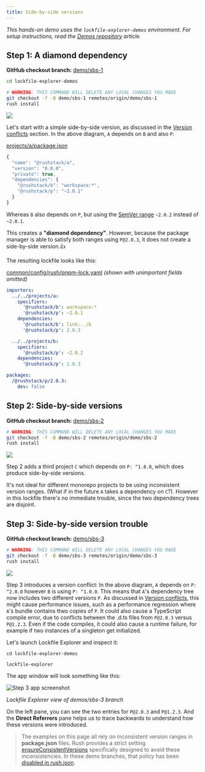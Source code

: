 ```yaml
---
title: Side-by-side versions
---
```


_This hands-on demo uses the `lockfile-explorer-demos` environment.
For setup instructions, read the [Demos repository](./demos_repo.md) article._

## Step 1: A diamond dependency

**GitHub checkout branch:** [demo/sbs-1](https://github.com/microsoft/lockfile-explorer-demos/tree/demo/sbs-1)

```bash
cd lockfile-explorer-demos

# WARNING: THIS COMMAND WILL DELETE ANY LOCAL CHANGES YOU MADE
git checkout -f -B demo/sbs-1 remotes/origin/demo/sbs-1
rush install
```

<a className='no-external-link-icon'
href="https://raw.githubusercontent.com/microsoft/lockfile-explorer-demos/demo/sbs-1/common/images/lfx-demo-sbs-1.svg"><img
src="https://raw.githubusercontent.com/microsoft/lockfile-explorer-demos/demo/sbs-1/common/images/lfx-demo-sbs-1.svg"
/></a><br/>

Let's start with a simple side-by-side version, as discussed in the [Version conflicts](../concepts/version_conflicts.md)
section. In the above diagram, `A` depends on `B` and also `P`:

[projects/a/package.json](https://github.com/microsoft/lockfile-explorer-demos/blob/demo/sbs-1/projects/a/package.json)

```js
{
  "name": "@rushstack/a",
  "version": "0.0.0",
  "private": true,
  "dependencies": {
    "@rushstack/b": "workspace:*",
    "@rushstack/p": "~2.0.1"
  }
}
```

Whereas `B` also depends on `P`, but using the [SemVer range](../concepts/semver.md) `~2.0.2` instead of `~2.0.1`.

This creates a **"diamond dependency"**. However, because the package manager is able to satisfy both ranges
using `P@2.0.3`, it does not create a side-by-side version.👍

The resulting lockfile looks like this:

[common/config/rush/pnpm-lock.yaml](https://github.com/microsoft/lockfile-explorer-demos/blob/demo/sbs-1/common/config/rush/pnpm-lock.yaml) _(shown with unimportant fields omitted)_

```yaml
importers:
  ../../projects/a:
    specifiers:
      '@rushstack/b': workspace:*
      '@rushstack/p': ~2.0.1
    dependencies:
      '@rushstack/b': link:../b
      '@rushstack/p': 2.0.3

  ../../projects/b:
    specifiers:
      '@rushstack/p': ~2.0.2
    dependencies:
      '@rushstack/p': 2.0.3

packages:
  /@rushstack/p/2.0.3:
    dev: false
```

## Step 2: Side-by-side versions

**GitHub checkout branch:** [demo/sbs-2](https://github.com/microsoft/lockfile-explorer-demos/tree/demo/sbs-2)

```bash
# WARNING: THIS COMMAND WILL DELETE ANY LOCAL CHANGES YOU MADE
git checkout -f -B demo/sbs-2 remotes/origin/demo/sbs-2
rush install
```

<a className='no-external-link-icon'
href="https://raw.githubusercontent.com/microsoft/lockfile-explorer-demos/demo/sbs-2/common/images/lfx-demo-sbs-2.svg"><img
src="https://raw.githubusercontent.com/microsoft/lockfile-explorer-demos/demo/sbs-2/common/images/lfx-demo-sbs-2.svg"
/></a><br/>

Step 2 adds a third project `C` which depends on `P: ^1.0.0`, which does produce side-by-side versions.

It's not ideal for different monorepo projects to be using inconsistent version ranges. (What if
in the future `A` takes a dependency on `C`?). However in this lockfile there's no immediate trouble,
since the two dependency trees are disjoint.

## Step 3: Side-by-side version trouble

**GitHub checkout branch:** [demo/sbs-3](https://github.com/microsoft/lockfile-explorer-demos/tree/demo/sbs-3)

```bash
# WARNING: THIS COMMAND WILL DELETE ANY LOCAL CHANGES YOU MADE
git checkout -f -B demo/sbs-3 remotes/origin/demo/sbs-3
rush install
```

<a className='no-external-link-icon'
href="https://raw.githubusercontent.com/microsoft/lockfile-explorer-demos/demo/sbs-3/common/images/lfx-demo-sbs-3.svg"><img
src="https://raw.githubusercontent.com/microsoft/lockfile-explorer-demos/demo/sbs-3/common/images/lfx-demo-sbs-3.svg"
/></a><br/>

Step 3 introduces a version conflict: In the above diagram, `A` depends on `P: ^2.0.0` however `B`
is using `P: ^1.0.0`. This means that `A`'s dependency tree now includes two different versions `P`.
As discussed in [Version conflicts](../concepts/version_conflicts.md), this might cause performance issues,
such as a performance regression where `A`'s bundle contains ttwo copies of `P`. It could also cause a TypeScript
compile error, due to conflicts between the .d.ts files from `P@2.0.3` versus `P@1.2.3`. Even if the code compiles,
it could also cause a runtime failure, for example if two instances of a singleton get initialized.

Let's launch Lockfile Explorer and inspect it:

```
cd lockfile-explorer-demos

lockfile-explorer
```

The app window will look something like this:

<img src="/images/docs/demo-sbs-3-lfx.png" alt="Step 3 app screenshot" />

_Lockfile Explorer view of demos/sbs-3 branch_

On the left pane, you can see the two entries for `P@2.0.3` and `P@1.2.3`. And the **Direct Referrers**
pane helps us to trace backwards to understand how these versions were introduced.

> The examples on this page all rely on inconsistent version ranges in **package.json** files.
> Rush provides a strict setting [ensureConsistentVersions](../concepts/strict_settings.md#ensureconsistentversions)
> specifically designed to avoid these inconsistencies. In these demo branches, that policy has been
> [disabled in rush.json](https://github.com/microsoft/lockfile-explorer-demos/blob/ce3d0b13baa36c1cd22baf141f7c7b66b252bcfc/rush.json#L71).

